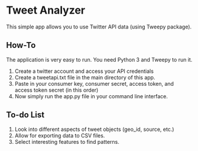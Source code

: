 # Tweet Analyzer #
This simple app allows you to use Twitter API data (using Tweepy package).

## How-To ##
The application is very easy to run. You need Python 3 and Tweepy to run it.
1. Create a twitter account and access your API credentials
2. Create a tweetapi.txt file in the main directory of this app.
3. Paste in your consumer key, consumer secret, access token, and access token secret (in this order)
4. Now simply run the app.py file in your command line interface.

## To-do List ##
1. Look into different aspects of tweet objects (geo_id, source, etc.)
2. Allow for exporting data to CSV files.
3. Select interesting features to find patterns.
